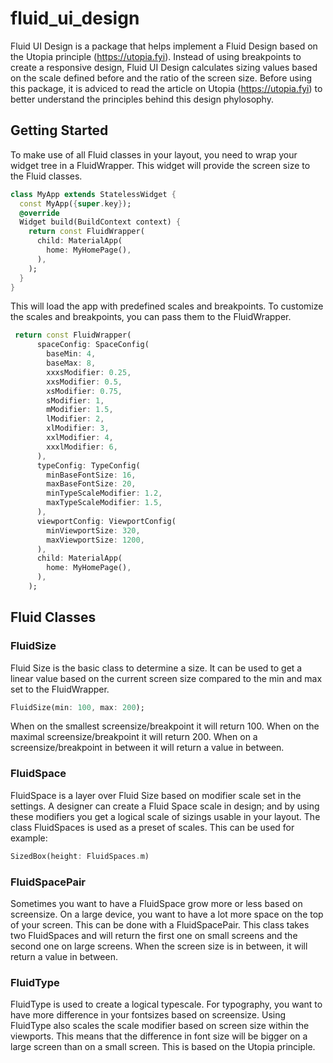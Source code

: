 # fluid_ui_design

Fluid UI Design is a package that helps implement a Fluid Design based on the Utopia principle (https://utopia.fyi). Instead of using breakpoints to create a responsive design, Fluid UI Design calculates sizing values based on the scale defined before and the ratio of the screen size.
Before using this package, it is adviced to read the article on Utopia (https://utopia.fyi) to better understand the principles behind this design phylosophy.

## Getting Started

To make use of all Fluid classes in your layout, you need to wrap your widget tree in a FluidWrapper. This widget will provide the screen size to the Fluid classes.

```dart
class MyApp extends StatelessWidget {
  const MyApp({super.key});
  @override
  Widget build(BuildContext context) {
    return const FluidWrapper(
      child: MaterialApp(
        home: MyHomePage(),
      ),
    );
  }
}
```

This will load the app with predefined scales and breakpoints. To customize the scales and breakpoints, you can pass them to the FluidWrapper.

```dart
 return const FluidWrapper(
      spaceConfig: SpaceConfig(
        baseMin: 4,
        baseMax: 8,
        xxxsModifier: 0.25,
        xxsModifier: 0.5,
        xsModifier: 0.75,
        sModifier: 1,
        mModifier: 1.5,
        lModifier: 2,
        xlModifier: 3,
        xxlModifier: 4,
        xxxlModifier: 6,
      ),
      typeConfig: TypeConfig(
        minBaseFontSize: 16,
        maxBaseFontSize: 20,
        minTypeScaleModifier: 1.2,
        maxTypeScaleModifier: 1.5,
      ),
      viewportConfig: ViewportConfig(
        minViewportSize: 320,
        maxViewportSize: 1200,
      ),
      child: MaterialApp(
        home: MyHomePage(),
      ),
    );
```

## Fluid Classes
### FluidSize

Fluid Size is the basic class to determine a size. It can be used to get a linear value based on the current screen size compared to the min and max set to the FluidWrapper.

```dart
FluidSize(min: 100, max: 200);
```

When on the smallest screensize/breakpoint it will return 100. When on the maximal screensize/breakpoint it will return 200. When on a screensize/breakpoint in between it will return a value in between.

### FluidSpace
FluidSpace is a layer over Fluid Size based on modifier scale set in the settings. A designer can create a Fluid Space scale in design; and by using these modifiers you get a logical scale of sizings usable in your layout. The class FluidSpaces is used as a preset of scales. This can be used for example:

```dart
SizedBox(height: FluidSpaces.m)
```

### FluidSpacePair
Sometimes you want to have a FluidSpace grow more or less based on screensize. On a large device, you want to have a lot more space on the top of your screen. This can be done with a FluidSpacePair. This class takes two FluidSpaces and will return the first one on small screens and the second one on large screens. When the screen size is in between, it will return a value in between.

### FluidType
FluidType is used to create a logical typescale. For typography, you want to have more difference in your fontsizes based on screensize. Using FluidType also scales the scale modifier based on screen size within the viewports. This means that the difference in font size will be bigger on a large screen than on a small screen. This is based on the Utopia principle.